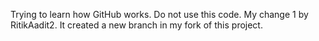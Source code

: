 Trying to learn how GitHub works. Do not use this code.
My change 1 by RitikAadit2. It created a new branch in my fork of this project.
